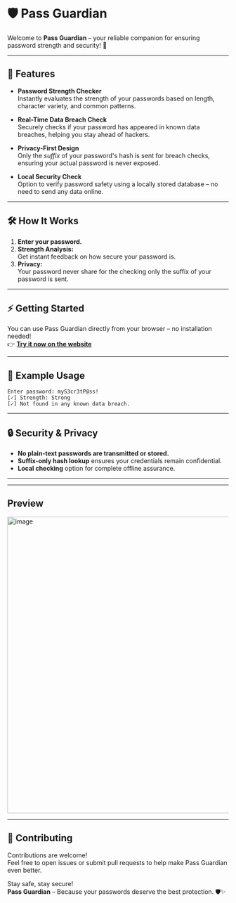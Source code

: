 # 🛡️ Pass Guardian

Welcome to **Pass Guardian** – your reliable companion for ensuring password strength and security! 🔐

---

## 🚀 Features

- **Password Strength Checker**  
  Instantly evaluates the strength of your passwords based on length, character variety, and common patterns.

- **Real-Time Data Breach Check**  
  Securely checks if your password has appeared in known data breaches, helping you stay ahead of hackers.

- **Privacy-First Design**  
  Only the *suffix* of your password's hash is sent for breach checks, ensuring your actual password is never exposed.

- **Local Security Check**  
  Option to verify password safety using a locally stored database – no need to send any data online.

---

## 🛠️ How It Works

1. **Enter your password.**
2. **Strength Analysis:**  
   Get instant feedback on how secure your password is.
3. **Privacy:**  
   Your password never share for the  checking only the suffix of your password is sent.

---

## ⚡ Getting Started

You can use Pass Guardian directly from your browser – no installation needed!  
👉 **[Try it now on the website](https://vaibhavsaini24.github.io/PassGuardian/)**

---

## 📝 Example Usage

```plaintext
Enter password: myS3cr3tP@ss!
[✓] Strength: Strong
[✓] Not found in any known data breach.
```

---

## 🔒 Security & Privacy

- **No plain-text passwords are transmitted or stored.**
- **Suffix-only hash lookup** ensures your credentials remain confidential.
- **Local checking** option for complete offline assurance.

---

---
## Preview
<img width="1364" height="675" alt="image" src="https://github.com/user-attachments/assets/48f52c91-e8c4-4d2e-9284-37bc2d07836a" />

---
## 🤝 Contributing

Contributions are welcome!  
Feel free to open issues or submit pull requests to help make Pass Guardian even better.


Stay safe, stay secure!  
**Pass Guardian** – Because your passwords deserve the best protection. 🛡️✨
